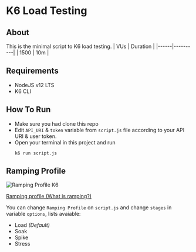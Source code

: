 # K6 Load Testing

## About
This is the minimal script to K6 load testing.
| VUs  | Duration |
|------|----------|
| 1500 | 10m     |
## Requirements
- NodeJS v12 LTS
- K6 CLI
## How To Run

- Make sure you had clone this repo
- Edit `API_URI` & `token` variable from `script.js` file according to your API URI & user token.
- Open your terminal in this project and run 
  ```
  k6 run script.js
  ```
## Ramping Profile
![Ramping Profile K6](https://trello-attachments.s3.amazonaws.com/5eac4b63b4f64964e27790e1/562x132/81321ecbd7180a7f101bddb86878f64a/image.png "Ramping Profile K6")

[Ramping profile (What is ramping?)](https://k6.io/docs/test-types/introduction) 

You can change `Ramping Profile` on `script.js` and change `stages` in variable `options`, lists avaiable:
  - Load _(Default)_
  - Soak
  - Spike
  - Stress
  